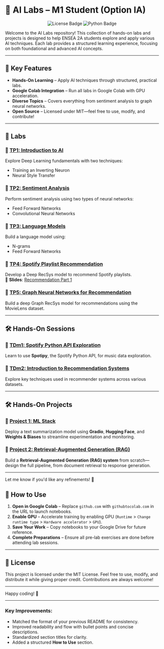 # 🚀 AI Labs – M1 Student (Option IA)  

<div align="center">  
  <img src="https://img.shields.io/github/license/thad75/OptionAI" alt="License Badge"/>  
  <img src="https://img.shields.io/github/languages/top/thad75/OptionAI" alt="Python Badge"/>  
</div>  

Welcome to the AI Labs repository! This collection of hands-on labs and projects is designed to help ENSEA 2A students explore and apply various AI techniques. Each lab provides a structured learning experience, focusing on both foundational and advanced AI concepts.  

---

## 🌟 Key Features  

- **Hands-On Learning** – Apply AI techniques through structured, practical labs.  
- **Google Colab Integration** – Run all labs in Google Colab with GPU acceleration.  
- **Diverse Topics** – Covers everything from sentiment analysis to graph neural networks.  
- **Open Source** – Licensed under MIT—feel free to use, modify, and contribute!  

---

## 📂 Labs  

### 🔹 [TP1: Introduction to AI](TP1)  
Explore Deep Learning fundamentals with two techniques:  
- Training an Inverting Neuron  
- Neural Style Transfer  

### 🔹 [TP2: Sentiment Analysis](TP2)  
Perform sentiment analysis using two types of neural networks:  
- Feed Forward Networks  
- Convolutional Neural Networks  

### 🔹 [TP3: Language Models](TP3)  
Build a language model using:  
- N-grams  
- Feed Forward Networks  

### 🔹 [TP4: Spotify Playlist Recommendation](TP4)  
Develop a Deep RecSys model to recommend Spotify playlists.  
📜 **Slides**: [Recommendation Part 1](https://enseafr-my.sharepoint.com/:b:/g/personal/tharsan_senthivel_ensea_fr/Ea5E9upOjz5EmHoltNpNw_4BOtsVz1ylL5HbUr1q2csgsA?e=yWhDy8)  

### 🔹 [TP5: Graph Neural Networks for Recommendation](TP5)  
Build a deep Graph RecSys model for recommendations using the MovieLens dataset.  

---

## 🛠️ Hands-On Sessions  

### 🔹 [TDm1: Spotify Python API Exploration](TDm/NLP)  
Learn to use **Spotipy**, the Spotify Python API, for music data exploration.  

### 🔹 [TDm2: Introduction to Recommendation Systems](TDm/SR)  
Explore key techniques used in recommender systems across various datasets.  

---

## 🛠️ Hands-On Projects  

### 🔹 [Project 1: ML Stack](Project)  
Deploy a text summarization model using **Gradio**, **Hugging Face**, and **Weights & Biases** to streamline experimentation and monitoring.  

### 🔹 [Project 2: Retrieval-Augmented Generation (RAG)](Project)  
Build a **Retrieval-Augmented Generation (RAG) system** from scratch—design the full pipeline, from document retrieval to response generation.  

---

Let me know if you'd like any refinements! 🚀

## 🚀 How to Use  

1. **Open in Google Colab** – Replace `github.com` with `githubtocolab.com` in the URL to launch notebooks.  
2. **Enable GPU** – Accelerate training by enabling GPU (`Runtime` > `Change runtime type` > `Hardware accelerator` > `GPU`).  
3. **Save Your Work** – Copy notebooks to your Google Drive for future reference.  
4. **Complete Preparations** – Ensure all pre-lab exercises are done before attending lab sessions.  

---

## 📜 License  

This project is licensed under the MIT License. Feel free to use, modify, and distribute it while giving proper credit. Contributions are always welcome!  

---

Happy coding! 🚀  

---

### Key Improvements:  
- Matched the format of your previous README for consistency.  
- Improved readability and flow with bullet points and concise descriptions.  
- Standardized section titles for clarity.  
- Added a structured **How to Use** section.  

